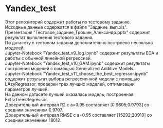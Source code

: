 # Yandex_test

Этот репозиторий содержит работы по тестовому заданию.  
Исходные данные содержатся в файле "Задание_вып.xls".  
Презентация "Тестовое_задание_Трошин_Александр.pptx" содержит результат выполнения тестового задания.  
По датасету в тестовом задании дополнительно построено несоклько моделей.  
Jupyter-Notebook "Yandex_test_v9_log.ipynb" содержит результаты EDA и работы с обычной линейной регрессией.  
Jupyter-Notebook "Yandex_test_v10_GAM.ipynb" содержит результаты построения моделей с помощью Generalized Additive Models.  
Jupyter-Notebook "Yandex_test_v11_choose_the_best_regressor.ipynb" содержит результат выбора регрессионной модели  с помощью LAzyRegressor,
проверки трех лучших моделей, оптимизации параметров лучшей.  
На данном датасете лучшей оказалась модель, построенная ExtraTreesRegressor.  
Доверительный интервал R2 c a=0.95 составляет [0.9605;0.9793] со средним значением 0.9707.  
Доверительный интервал RMSE c a=0.95 составляет [15292;20910] со средним значением 18012.  
